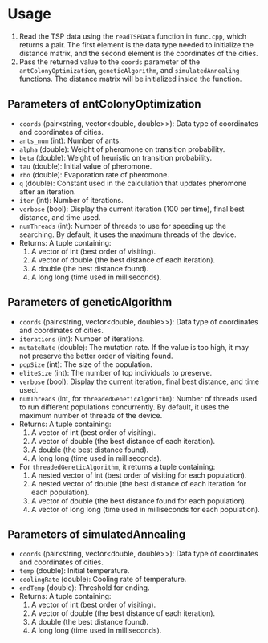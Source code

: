 # Usage
1. Read the TSP data using the `readTSPData` function in `func.cpp`, which returns a pair. The first element is the data type needed to initialize the distance matrix, and the second element is the coordinates of the cities.
2. Pass the returned value to the `coords` parameter of the `antColonyOptimization`, `geneticAlgorithm`, and `simulatedAnnealing` functions. The distance matrix will be initialized inside the function.

## Parameters of antColonyOptimization
- `coords` (pair<string, vector<double, double>>): Data type of coordinates and coordinates of cities.
- `ants_num` (int): Number of ants.
- `alpha` (double): Weight of pheromone on transition probability.
- `beta` (double): Weight of heuristic on transition probability.
- `tau` (double): Initial value of pheromone.
- `rho` (double): Evaporation rate of pheromone.
- `q` (double): Constant used in the calculation that updates pheromone after an iteration.
- `iter` (int): Number of iterations.
- `verbose` (bool): Display the current iteration (100 per time), final best distance, and time used.
- `numThreads` (int): Number of threads to use for speeding up the searching. By default, it uses the maximum threads of the device.
- Returns: A tuple containing:
  1. A vector of int (best order of visiting).
  2. A vector of double (the best distance of each iteration).
  3. A double (the best distance found).
  4. A long long (time used in milliseconds).

## Parameters of geneticAlgorithm
- `coords` (pair<string, vector<double, double>>): Data type of coordinates and coordinates of cities.
- `iterations` (int): Number of iterations.
- `mutateRate` (double): The mutation rate. If the value is too high, it may not preserve the better order of visiting found.
- `popSize` (int): The size of the population.
- `eliteSize` (int): The number of top individuals to preserve.
- `verbose` (bool): Display the current iteration, final best distance, and time used.
- `numThreads` (int, for `threadedGeneticAlgorithm`): Number of threads used to run different populations concurrently. By default, it uses the maximum number of threads of the device.
- Returns: A tuple containing:
  1. A vector of int (best order of visiting).
  2. A vector of double (the best distance of each iteration).
  3. A double (the best distance found).
  4. A long long (time used in milliseconds).
- For `threadedGeneticAlgorithm`, it returns a tuple containing:
  1. A nested vector of int (best order of visiting for each population).
  2. A nested vector of double (the best distance of each iteration for each population).
  3. A vector of double (the best distance found for each population).
  4. A vector of long long (time used in milliseconds for each population).

## Parameters of simulatedAnnealing
- `coords` (pair<string, vector<double, double>>): Data type of coordinates and coordinates of cities.
- `temp` (double): Initial temperature.
- `coolingRate` (double): Cooling rate of temperature.
- `endTemp` (double): Threshold for ending.
- Returns: A tuple containing:
  1. A vector of int (best order of visiting).
  2. A vector of double (the best distance of each iteration).
  3. A double (the best distance found).
  4. A long long (time used in milliseconds).

